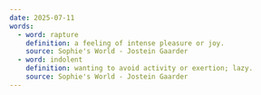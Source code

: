 ```yaml
---
date: 2025-07-11
words:
  - word: rapture
    definition: a feeling of intense pleasure or joy.
    source: Sophie's World - Jostein Gaarder
  - word: indolent
    definition: wanting to avoid activity or exertion; lazy.
    source: Sophie's World - Jostein Gaarder
---
```


